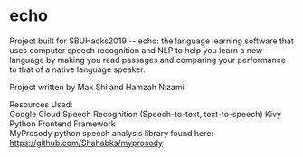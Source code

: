 # echo
Project built for SBUHacks2019 -- echo: the language learning software that uses computer speech recognition and NLP to help you learn a new language by making you read passages and comparing your performance to that of a native language speaker. 

Project written by Max Shi and Hamzah Nizami

Resources Used:  
Google Cloud Speech Recognition (Speech-to-text, text-to-speech)
Kivy Python Frontend Framework  
MyProsody python speech analysis library found here: https://github.com/Shahabks/myprosody  
